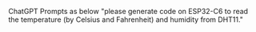 ChatGPT Prompts as below
"please generate code on ESP32-C6 to read the temperature (by Celsius and Fahrenheit) and humidity from DHT11."
